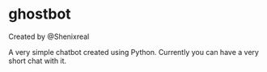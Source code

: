 # ghostbot
Created by @Shenixreal

A very simple chatbot created using Python. Currently you can have a very short chat with it.
